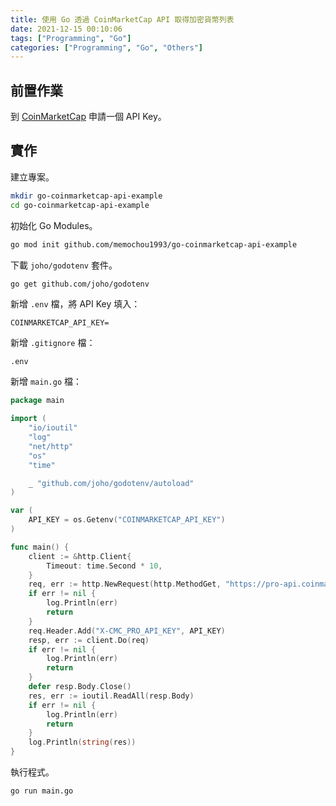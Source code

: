 ```yaml
---
title: 使用 Go 透過 CoinMarketCap API 取得加密貨幣列表
date: 2021-12-15 00:10:06
tags: ["Programming", "Go"]
categories: ["Programming", "Go", "Others"]
---
```


## 前置作業

到 [CoinMarketCap](https://coinmarketcap.com/api/) 申請一個 API Key。

## 實作

建立專案。

```bash
mkdir go-coinmarketcap-api-example
cd go-coinmarketcap-api-example
```

初始化 Go Modules。

```bash
go mod init github.com/memochou1993/go-coinmarketcap-api-example
```

下載 `joho/godotenv` 套件。

```bash
go get github.com/joho/godotenv
```

新增 `.env` 檔，將 API Key 填入：

```env
COINMARKETCAP_API_KEY=
```

新增 `.gitignore` 檔：

```env
.env
```

新增 `main.go` 檔：

```go
package main

import (
	"io/ioutil"
	"log"
	"net/http"
	"os"
	"time"

	_ "github.com/joho/godotenv/autoload"
)

var (
	API_KEY = os.Getenv("COINMARKETCAP_API_KEY")
)

func main() {
	client := &http.Client{
		Timeout: time.Second * 10,
	}
	req, err := http.NewRequest(http.MethodGet, "https://pro-api.coinmarketcap.com/v1/cryptocurrency/listings/latest", nil)
	if err != nil {
		log.Println(err)
		return
	}
	req.Header.Add("X-CMC_PRO_API_KEY", API_KEY)
	resp, err := client.Do(req)
	if err != nil {
		log.Println(err)
		return
	}
	defer resp.Body.Close()
	res, err := ioutil.ReadAll(resp.Body)
	if err != nil {
		log.Println(err)
		return
	}
	log.Println(string(res))
}
```

執行程式。

```bash
go run main.go
```
